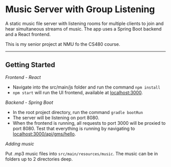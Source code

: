 # Music Server with Group Listening

A static music file server with listening rooms for multiple clients to join and hear simultaneous streams of music. The app uses a Spring Boot backend and a React frontend.

This is my senior project at NMU fo the CS480 course.

---

## Getting Started

_Frontend - React_

* Navigate into the src/main/js folder and run the command `npm install`
* `npm start` will run the UI frontend, available at [localhost:3000](http://localhost:3000).

_Backend - Spring Boot_

* In the root project directory, run the command `gradle bootRun`
* The server will be listening on port 8080. 
* When the frontend is running, all requests to port 3000 will be proxied to port 8080. Test that everything is running by navigating to [localhost:3000/api/gms/hello](http://localhost:8080/api/gms/hello).

_Adding music_

Put .mp3 music files into `src/main/resources/music`. The music can be in folders up to 2 directories deep.